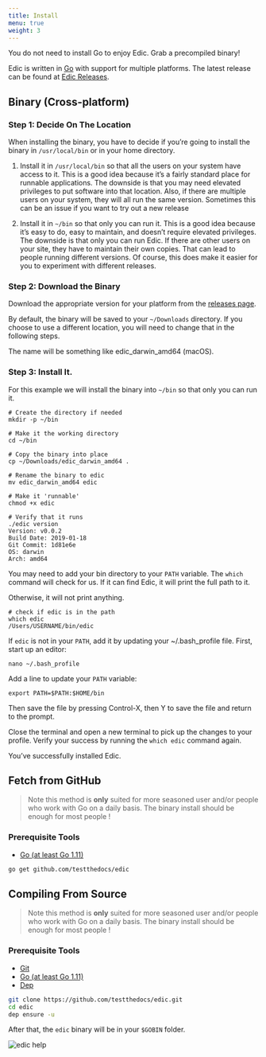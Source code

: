 ```yaml
---
title: Install
menu: true
weight: 3
---
```


You do not need to install Go to enjoy Edic.
Grab a precompiled binary!

Edic is written in [Go](https://golang.org/) with support for multiple platforms.
The latest release can be found at [Edic Releases](https://github.com/testthedocs/edic/releases).

## Binary (Cross-platform)

### Step 1: Decide On The Location

When installing the binary, you have to decide if you’re going to install the binary in `/usr/local/bin` or in your home directory.

1. Install it in `/usr/local/bin` so that all the users on your system have access to it.
This is a good idea because it’s a fairly standard place for runnable applications.
The downside is that you may need elevated privileges to put software into that location.
Also, if there are multiple users on your system, they will all run the same version.
Sometimes this can be an issue if you want to try out a new release

2. Install it in `~/bin` so that only you can run it.
This is a good idea because it’s easy to do, easy to maintain, and doesn’t require elevated privileges.
The downside is that only you can run Edic.
If there are other users on your site, they have to maintain their own copies.
That can lead to people running different versions.
Of course, this does make it easier for you to experiment with different releases.

### Step 2: Download the Binary

Download the appropriate version for your platform from the [releases page](https://github.com/testthedocs/edic/releases).

By default, the binary will be saved to your `~/Downloads` directory.
If you choose to use a different location, you will need to change that in the following steps.

The name will be something like edic_darwin_amd64 (macOS).

### Step 3: Install It.

For this example we will install the binary into `~/bin` so that only you can run it.

```shell
# Create the directory if needed
mkdir -p ~/bin

# Make it the working directory
cd ~/bin

# Copy the binary into place
cp ~/Downloads/edic_darwin_amd64 .

# Rename the binary to edic
mv edic_darwin_amd64 edic

# Make it 'runnable'
chmod +x edic

# Verify that it runs
./edic version
Version: v0.0.2
Build Date: 2019-01-18
Git Commit: 1d81e6e
OS: darwin
Arch: amd64
```

You may need to add your bin directory to your `PATH` variable.
The `which` command will check for us.
If it can find Edic, it will print the full path to it.

Otherwise, it will not print anything.

```shell
# check if edic is in the path
which edic
/Users/USERNAME/bin/edic
```

If `edic` is not in your `PATH`, add it by updating your ~/.bash_profile file.
First, start up an editor:

```shell
nano ~/.bash_profile
```

Add a line to update your `PATH` variable:

```shell
export PATH=$PATH:$HOME/bin
```

Then save the file by pressing Control-X, then Y to save the file and return to the prompt.

Close the terminal and open a new terminal to pick up the changes to your profile.
Verify your success by running the `which edic` command again.

You’ve successfully installed Edic.

## Fetch from GitHub

> Note this method is **only** suited for more seasoned user and/or people who work with Go on a daily basis.
> The binary install should be enough for most people !

### Prerequisite Tools

- [Go (at least Go 1.11)](https://golang.org/)

```sh
go get github.com/testthedocs/edic
```

## Compiling From Source

> Note this method is **only** suited for more seasoned user and/or people who work with Go on a daily basis.
> The binary install should be enough for most people !

### Prerequisite Tools

- [Git](http://git-scm.com/)
- [Go (at least Go 1.11)](https://golang.org/)
- [Dep](https://github.com/golang/dep/)

```sh
git clone https://github.com/testthedocs/edic.git
cd edic
dep ensure -u
```

After that, the `edic` binary will be in your `$GOBIN` folder.

![edic help](/edic-help.png "edic help")
